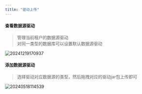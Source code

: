 ```yaml
---
title: "驱动上传"
---
```


#### 查看数据源驱动

> 管理当前租户的数据源驱动 <br/>
> 对同一类型的数据库可以设置默认数据源驱动

![20241219170937](https://img.isxcode.com/picgo/20241219170937.png)

#### 添加数据源驱动

> 选择驱动对应数据源的类型，然后拖拽对应的驱动jar包上传即可

![20240518114539](https://img.isxcode.com/picgo/20240518114539.png)

